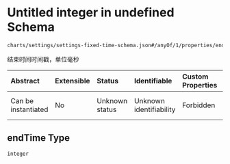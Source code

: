 # Untitled integer in undefined Schema

```txt
charts/settings/settings-fixed-time-schema.json#/anyOf/1/properties/endTime
```

结束时间时间戳，单位毫秒

| Abstract            | Extensible | Status         | Identifiable            | Custom Properties | Additional Properties | Access Restrictions | Defined In                                                                                                         |
| :------------------ | :--------- | :------------- | :---------------------- | :---------------- | :-------------------- | :------------------ | :----------------------------------------------------------------------------------------------------------------- |
| Can be instantiated | No         | Unknown status | Unknown identifiability | Forbidden         | Allowed               | none                | [settings-fixed-time-schema.json\*](../out/charts/settings/settings-fixed-time-schema.json "open original schema") |

## endTime Type

`integer`
